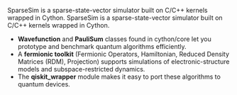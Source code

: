 SparseSim is a sparse-state-vector simulator built on C/C++ kernels wrapped in Cython.
SparseSim is a sparse-state-vector simulator built on C/C++ kernels wrapped in Cython.

- **Wavefunction** and **PauliSum** classes found in cython/core let you prototype and benchmark quantum algorithms efficiently.  
- A **fermionic toolkit** (Fermionic Operators, Hamiltonian, Reduced Density Matrices (RDM), Projection) supports simulations of electronic-structure models and subspace-restricted dynamics.  
- The **qiskit_wrapper** module makes it easy to port these algorithms to quantum devices.
